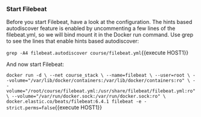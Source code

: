 ### Start Filebeat

Before you start Filebeat, have a look at the configuration.  The hints based autodiscover feature is enabled by uncommenting a few lines of the filebeat.yml, so we will bind mount it in the Docker run command.  Use grep to see the lines that enable hints based autodiscover:

`grep -A4 filebeat.autodiscover course/filebeat.yml`{{execute HOST1}}

And now start Filebeat:

`docker run -d \
--net course_stack \
--name=filebeat \
--user=root \
--volume="/var/lib/docker/containers:/var/lib/docker/containers:ro" \
--volume="/root/course/filebeat.yml:/usr/share/filebeat/filebeat.yml:ro" \
--volume="/var/run/docker.sock:/var/run/docker.sock:ro" \
docker.elastic.co/beats/filebeat:6.4.1 filebeat -e -strict.perms=false`{{execute HOST1}}

